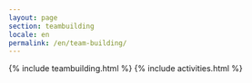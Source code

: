 ```yaml
---
layout: page
section: teambuilding
locale: en
permalink: /en/team-building/
---
```


{% include teambuilding.html %}
{% include activities.html %}

